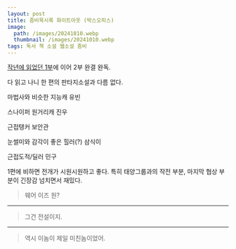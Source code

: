 ```yaml
---
layout: post
title: 좀비묵시록 화이트아웃 (박스오피스)
image:
  path: /images/20241010.webp
  thumbnail: /images/20241010.webp
tags: 독서 책 소설 웹소설 좀비
---
```


[작년에 읽었던 1부](https://huginnmn.github.io/%EC%A2%80%EB%B9%84%EB%AC%B5%EC%8B%9C%EB%A1%9D/)에 이어 2부 완결 완독.

다 읽고 나니 한 편의 판타지소설과 다름 없다.


마법사와 비슷한 지능캐 유빈

스나이퍼 원거리캐 진우

근접탱커 보안관

눈썰미와 감각이 좋은 힐러(?) 삼식이

근접도적/딜러 민구


1편에 비하면 전개가 시원시원하고 좋다.
특히 태양그룹과의 작전 부분, 마지막 협상 부분이 긴장감 넘치면서 재밌다.


> 웨어 이즈 원?
<hr />

> 그건 전설이지.
<hr />

> 역시 이놈이 제일 미친놈이었어.

